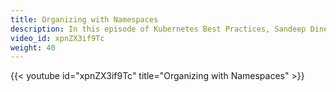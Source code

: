 ```yaml
---
title: Organizing with Namespaces 
description: In this episode of Kubernetes Best Practices, Sandeep Dinesh shows how to work with Namespaces and how they can help you manage your Kubernetes resources.
video_id: xpnZX3if9Tc
weight: 40
---
```


{{< youtube id="xpnZX3if9Tc" title="Organizing with Namespaces" >}}

